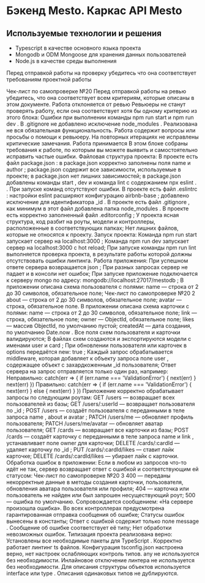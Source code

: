 # Бэкенд Mesto. Каркас API Mesto

## Используемые технологии и решения
- Typescript в качестве основного языка проекта
- Mongodb и ODM Mongoose для хранения данных пользователей
- Node.js в качестве среды выполнения

Перед отправкой работы на проверку убедитесь что она соответствует требованиям проектной работы

Чек-лист по самопроверке №20
Перед отправкой работы на ревью убедитесь, что она соответствует всем критериям, которые описаны в этом
документе.
Работа отклоняется от ревью
Ревьюеры не станут проверять работу, если она соответствует хотя бы одному критерию из этого блока:
Ошибки при выполнении команды npm run start и npm run dev .
В .gitignore не добавлено исключение node_modules .
Реализована не вся обязательная функциональность.
Работа содержит вопросы или просьбы о помощи к ревьюеру.
На повторных итерациях не исправлены критические замечания.
Работа принимается
В этом блоке собраны требования к работе, по которым вы можете выявить и самостоятельно исправить частые
ошибки.
Файловая структура проекта:
В проекте есть файл package.json :
в package.json корректно заполнены поля name и author ;
package.json содержит все зависимости, используемые в проекте;
в package.json нет лишних зависимостей;
в package.json добавлены команды start , dev и команда lint с содержанием npx eslint . . При запуске
команд отсутствуют ошибки.
В проекте есть файл .eslintrc :
настройки eslint расширяют конфигурацию airbnb-base ;
добавлено исключение для идентификатора _id .
В проекте есть файл .gitignore , как минимум в этот файл добавлена папка node_modules .
В проекте есть корректно заполненный файл .editorconfig ;
У проекта ясная структура, код разбит на роуты, модели и контроллеры, расположенные в соответствующих
папках;
Нет лишних файлов, которые не относятся к проекту.
Запуск проекта:
Команда npm run start запускает сервер на localhost:3000 ;
Команда npm run dev запускает сервер на localhost:3000 с hot reload;
При запуске команды npm run lint выполняется проверка проекта, в результате работы которой должны
отсутствовать ошибки линтинга.
Работа приложения:
При успешном ответе сервера возвращается json ;
При разных запросах сервер не падает и в консоли нет ошибок;
При запуске приложение подключается к серверу mongo по адресу: mongodb://localhost:27017/mestodb ;
В приложении описана схема пользователя с полями:
name — строка от 2 до 30 символов, обязательное поле;
Чек-лист по самопроверке №20 2
about — строка от 2 до 30 символов, обязательное поле;
avatar — строка, обязательное поле.
В приложении описана схема карточки с полями:
name — строка от 2 до 30 символов, обязательное поле;
link — строка, обязательное поле;
owner — ObjectId, обязательное поле;
likes — массив ObjectId, по умолчанию пустой;
createdAt — дата создания, по умолчанию Date.now .
Все поля схем пользователя и карточки валидируются;
В файлах схем создаются и экспортируются модели с именами user и card ;
При обновлении пользователя или карточек в options передаётся new: true ;
Каждый запрос обрабатывается middleware, которая добавляет к объекту запроса поле user , содержащее
объект с захардкоженным _id пользователя;
Ответ сервера на запрос отправляется только один раз, например:
Неправильно:
catch(err => {
if (err.name === 'ValidationError') {
next(err)
}
next(err)
})
Правильно:
catch(err => {
if (err.name === 'ValidationError') {
next(err)
} else {
next(err)
}
})
Приложение корректно обрабатывает запросы по следующим роутам:
GET /users — возвращает всех пользователей из базы;
GET /users/:userId — возвращает пользователя по _id ;
POST /users — создаёт пользователя с переданными в теле запроса name , about и avatar ;
PATCH /users/me — обновляет профиль пользователя;
PATCH /users/me/avatar — обновляет аватар пользователя;
GET /cards — возвращает все карточки из базы;
POST /cards — создаёт карточку с переданными в теле запроса name и link , устанавливает поле owner для
карточки;
DELETE /cards/:cardId — удаляет карточку по _id ;
PUT /cards/:cardId/likes — ставит лайк карточке;
DELETE /cards/:cardId/likes — убирает лайк с карточки.
Обработка ошибок в приложении:
Если в любом из запросов что-то идёт не так, сервер возвращает ответ с ошибкой и соответствующим ей
статусом:
Чек-лист по самопроверке №20 3
400 — переданы некорректные данные в методы создания карточки, пользователя, обновления аватара
пользователя или профиля;
404 — карточка или пользователь не найден или был запрошен несуществующий роут;
500 — ошибка по умолчанию. Сопровождается сообщением: «На сервере произошла ошибка».
Во всех контроллерах предусмотрена гарантированная отправка сообщения об ошибке;
Статусы ошибок вынесены в константы;
Ответ с ошибкой содержит только поле message . Сообщение об ошибке соответствует её типу;
Нет обработки невозможных ошибок.
Типизация проекта реализована верно:
Установлены все необходимые пакеты для TypeScript .
Корректно работает линтинг ts файлов.
Конфигурация tsconfig.json настроена верно, нет настроек ослабляющих контроль типов.
any не используются без необходимости.
Инлайновое отключение линтера не используется без необходимости.
Для описания структуры объектов используется interface или type .
Описания одинаковых типов не дублируются.